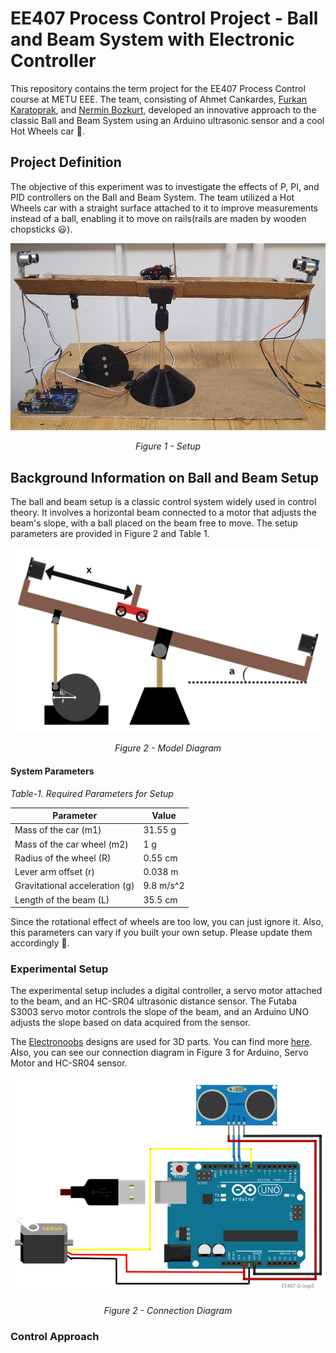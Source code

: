 # EE407 Process Control Project - Ball and Beam System with Electronic Controller

This repository contains the term project for the EE407 Process Control course at METU EEE. The team, consisting of Ahmet Cankardes, [Furkan Karatoprak](https://www.linkedin.com/in/furkan-karatoprak-5991201bb/), and [Nermin Bozkurt](https://www.linkedin.com/in/nerminbozkurt/), developed an innovative approach to the classic Ball and Beam System using an Arduino ultrasonic sensor and a cool Hot Wheels car 🚗.

## Project Definition

The objective of this experiment was to investigate the effects of P, PI, and PID controllers on the Ball and Beam System. The team utilized a Hot Wheels car with a straight surface attached to it to improve measurements instead of a ball, enabling it to move on rails(rails are maden by wooden chopsticks 😃).

<p align="center">
  <img src="/images/setup.png" alt="Figure 1 - Setup"/>
</p>

<p align="center">
  <em>Figure 1 - Setup</em>
</p>

## Background Information on Ball and Beam Setup

The ball and beam setup is a classic control system widely used in control theory. It involves a horizontal beam connected to a motor that adjusts the beam's slope, with a ball placed on the beam free to move. The setup parameters are provided in Figure 2 and Table 1.

<p align="center">
  <img src="/images/diagram.png" alt="Figure 2 - Model Diagram"/>
</p>

<p align="center">
  <em>Figure 2 - Model Diagram</em>
</p>

#### System Parameters

*Table-1. Required Parameters for Setup*

| Parameter                        | Value        |
| -------------------------------- | ------------ |
| Mass of the car (m1)              | 31.55 g      |
| Mass of the car wheel (m2)        | 1 g          |
| Radius of the wheel (R)           | 0.55 cm      |
| Lever arm offset (r)              | 0.038 m      |
| Gravitational acceleration (g)    | 9.8 m/s^2    |
| Length of the beam (L)            | 35.5 cm      |

Since the rotational effect of wheels are too low, you can just ignore it. Also, this parameters can vary if you built your own setup. Please update them accordingly 🙂.

### Experimental Setup

The experimental setup includes a digital controller, a servo motor attached to the beam, and an HC-SR04 ultrasonic distance sensor. The Futaba S3003 servo motor controls the slope of the beam, and an Arduino UNO adjusts the slope based on data acquired from the sensor.

The [Electronoobs](https://www.youtube.com/@ELECTRONOOBS) designs are used for 3D parts. You can find more [here](https://youtu.be/JFTJ2SS4xyA?si=9nZ70lV41_FnEzLK). Also, you can see our connection diagram in Figure 3 for Arduino, Servo Motor and HC-SR04 sensor.

<p align="center">
  <img src="/images/connections.png" alt="Figure 3 - Connection Diagram"/>
</p>

<p align="center">
  <em>Figure 2 - Connection Diagram</em>
</p>

### Control Approach
